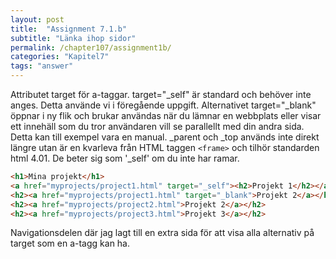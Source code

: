 ```yaml
---
layout: post
title:  "Assignment 7.1.b"
subtitle: "Länka ihop sidor"
permalink: /chapter107/assignment1b/
categories: "Kapitel7"
tags: "answer"
---
```

Attributet target för a-taggar. target="_self" är standard och behöver inte anges. Detta använde vi i föregående uppgift. Alternativet target="_blank" öppnar i ny flik och brukar användas när du lämnar en webbplats eller visar ett innehäll som du tror användaren vill se parallellt med din andra sida. Detta kan till exempel vara en manual. _parent och _top används inte direkt längre utan är en kvarleva från HTML taggen `<frame>` och tilhör standarden html 4.01. De beter sig som '_self' om du inte har ramar.
```html
<h1>Mina projekt</h1>
<a href="myprojects/project1.html" target="_self"><h2>Projekt 1</h2></a>
<h2><a href="myprojects/project1.html" target="_blank">Projekt 2</a></h2>
<h2><a href="myprojects/project2.html">Projekt 2</a></h2>
<h2><a href="myprojects/project3.html">Projekt 3</a></h2>
```
<figcaption>Navigationsdelen där jag lagt till en extra sida för att visa alla alternativ på target som en a-tagg kan ha.</figcaption>
